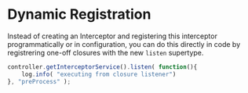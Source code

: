 # Dynamic Registration

Instead of creating an Interceptor and registering this interceptor programmatically or in configuration, you can do this directly in code by registrering one-off closures with the new `listen` supertype.

```javascript
controller.getInterceptorService().listen( function(){
    log.info( "executing from closure listener")
}, "preProcess" );
```

